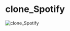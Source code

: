 # clone_Spotify
![clone_Spotify](https://github.com/johnxMartins/clone_Spotify/blob/johnminatow/prints/gif1.gif)
